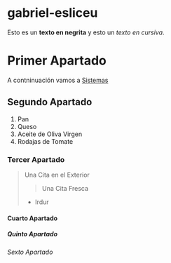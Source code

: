 # gabriel-esliceu
Esto es un **texto en negrita** y esto un *texto en cursiva*.
# Primer Apartado
A contninuación vamos a [Sistemas](sistemas/README.md)
## Segundo Apartado
1. Pan
2. Queso
3. Aceite de Oliva Virgen
4. Rodajas de Tomate
### Tercer Apartado
> Una Cita en el Exterior
>> Una Cita Fresca
> - Irdur
#### Cuarto Apartado
##### Quinto Apartado
###### Sexto Apartado